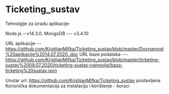 # Ticketing_sustav

Tehnolgije za izradu aplikacije:

Node.js --v14.3.0.
MongoDB --- v3.4.10

URL aplikacije--- https://github.com/KristijanMifka/Ticketing_sustav/blob/master/Dovrsenost%20aplikacije%2014.07.2020..doc
URL baze podataka --- https://github.com/KristijanMifka/Ticketing_sustav/blob/master/ticketing-sustav%2009.07.2020/ticketing-sustav-najnovije/baza-ticketing%20sustav.json

Unutar url: https://github.com/KristijanMifka/Ticketing_sustav postavljena Korisnička dokumentacija za instalaciju i korištenje - koraci
